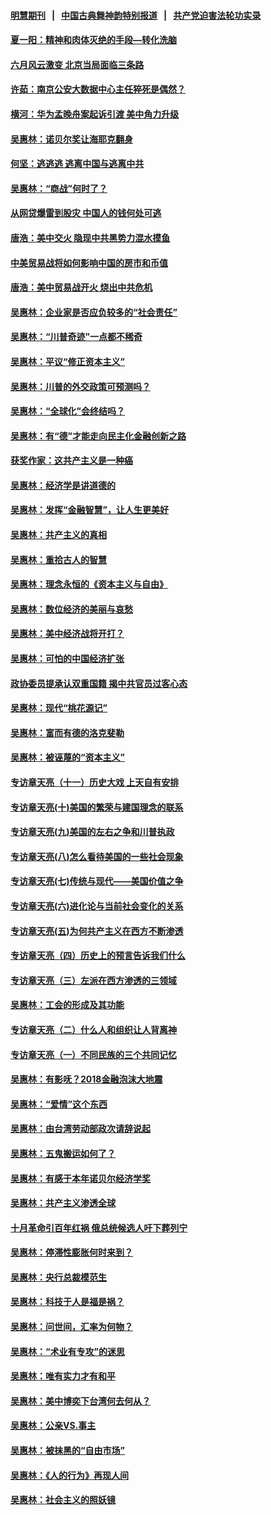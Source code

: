 #### [明慧期刊](https://github.com/gfw-breaker/mh-qikan) &nbsp;&nbsp;|&nbsp;&nbsp; [中国古典舞神韵特别报道](https://github.com/gfw-breaker/mh-news/blob/master/shenyun.md?t=07092337) &nbsp;&nbsp;|&nbsp;&nbsp; [共产党迫害法轮功实录](https://github.com/gfw-breaker/mh-news/blob/master/README.md?t=07092337)  

#### [夏一阳：精神和肉体灭绝的手段—转化洗脑](../pages/nsc423/n11368250.md?t=07092337) 

#### [六月风云激变 北京当局面临三条路](../pages/nsc423/n11313668.md?t=07092337) 

#### [许茹：南京公安大数据中心主任猝死是偶然？](../pages/nsc423/n11064744.md?t=07092337) 

#### [横河：华为孟晚舟案起诉引渡 美中角力升级](../pages/nsc423/n11027230.md?t=07092337) 

#### [吴惠林：诺贝尔奖让海耶克翻身](../pages/nsc423/n10890049.md?t=07092337) 

#### [何坚：逃逃逃 逃离中国与逃离中共](../pages/nsc423/n10592891.md?t=07092337) 

#### [吴惠林：“商战”何时了？](../pages/nsc423/n10573558.md?t=07092337) 

#### [从网贷爆雷到股灾 中国人的钱何处可逃](../pages/nsc423/n10572800.md?t=07092337) 

#### [唐浩：美中交火 隐现中共黑势力混水摸鱼](../pages/nsc423/n10544040.md?t=07092337) 

#### [中美贸易战将如何影响中国的房市和币值](../pages/nsc423/n10543697.md?t=07092337) 

#### [唐浩：美中贸易战开火 烧出中共危机](../pages/nsc423/n10540126.md?t=07092337) 

#### [吴惠林：企业家是否应负较多的“社会责任”](../pages/nsc423/n10535022.md?t=07092337) 

#### [吴惠林：“川普奇迹”一点都不稀奇](../pages/nsc423/n10512808.md?t=07092337) 

#### [吴惠林：平议“修正资本主义”](../pages/nsc423/n10495724.md?t=07092337) 

#### [吴惠林：川普的外交政策可预测吗？](../pages/nsc423/n10462387.md?t=07092337) 

#### [吴惠林：“全球化”会终结吗？](../pages/nsc423/n10452838.md?t=07092337) 

#### [吴惠林：有“德”才能走向民主化金融创新之路](../pages/nsc423/n10432292.md?t=07092337) 

#### [获奖作家：这共产主义是一种癌](../pages/nsc423/n10431541.md?t=07092337) 

#### [吴惠林：经济学是讲道德的](../pages/nsc423/n10398014.md?t=07092337) 

#### [吴惠林：发挥“金融智慧”，让人生更美好](../pages/nsc423/n10375019.md?t=07092337) 

#### [吴惠林：共产主义的真相](../pages/nsc423/n10351394.md?t=07092337) 

#### [吴惠林：重拾古人的智慧](../pages/nsc423/n10337691.md?t=07092337) 

#### [吴惠林：理念永恒的《资本主义与自由》](../pages/nsc423/n10316274.md?t=07092337) 

#### [吴惠林：数位经济的美丽与哀愁](../pages/nsc423/n10292946.md?t=07092337) 

#### [吴惠林：美中经济战将开打？](../pages/nsc423/n10258825.md?t=07092337) 

#### [吴惠林：可怕的中国经济扩张](../pages/nsc423/n10219147.md?t=07092337) 

#### [政协委员提承认双重国籍 揭中共官员过客心态](../pages/nsc423/n10208809.md?t=07092337) 

#### [吴惠林：现代“桃花源记”](../pages/nsc423/n10185234.md?t=07092337) 

#### [吴惠林：富而有德的洛克斐勒](../pages/nsc423/n10142264.md?t=07092337) 

#### [吴惠林：被诬蔑的“资本主义”](../pages/nsc423/n10124816.md?t=07092337) 

#### [专访章天亮（十一）历史大戏 上天自有安排](../pages/nsc423/n10094905.md?t=07092337) 

#### [专访章天亮(十)美国的繁荣与建国理念的联系](../pages/nsc423/n10094899.md?t=07092337) 

#### [专访章天亮(九)美国的左右之争和川普执政](../pages/nsc423/n10094889.md?t=07092337) 

#### [专访章天亮(八)怎么看待美国的一些社会现象](../pages/nsc423/n10094857.md?t=07092337) 

#### [专访章天亮(七)传统与现代——美国价值之争](../pages/nsc423/n10093140.md?t=07092337) 

#### [专访章天亮(六)进化论与当前社会变化的关系](../pages/nsc423/n10092036.md?t=07092337) 

#### [专访章天亮(五)为何共产主义在西方不断渗透](../pages/nsc423/n10083620.md?t=07092337) 

#### [专访章天亮（四）历史上的预言告诉我们什么](../pages/nsc423/n10083606.md?t=07092337) 

#### [专访章天亮（三）左派在西方渗透的三领域](../pages/nsc423/n10081115.md?t=07092337) 

#### [吴惠林：工会的形成及其功能](../pages/nsc423/n10080633.md?t=07092337) 

#### [专访章天亮（二）什么人和组织让人背离神](../pages/nsc423/n10076637.md?t=07092337) 

#### [专访章天亮（一）不同民族的三个共同记忆](../pages/nsc423/n10074188.md?t=07092337) 

#### [吴惠林：有影呒？2018金融泡沫大地震](../pages/nsc423/n10040534.md?t=07092337) 

#### [吴惠林：“爱情”这个东西](../pages/nsc423/n10019423.md?t=07092337) 

#### [吴惠林：由台湾劳动部政次请辞说起](../pages/nsc423/n9979679.md?t=07092337) 

#### [吴惠林：五鬼搬运如何了？](../pages/nsc423/n9925338.md?t=07092337) 

#### [吴惠林：有感于本年诺贝尔经济学奖](../pages/nsc423/n9871883.md?t=07092337) 

#### [吴惠林：共产主义渗透全球](../pages/nsc423/n9812748.md?t=07092337) 

#### [十月革命引百年红祸 俄总统候选人吁下葬列宁](../pages/nsc423/n9810182.md?t=07092337) 

#### [吴惠林：停滞性膨胀何时来到？](../pages/nsc423/n9764136.md?t=07092337) 

#### [吴惠林：央行总裁模范生](../pages/nsc423/n9728134.md?t=07092337) 

#### [吴惠林：科技于人是福是祸？](../pages/nsc423/n9672982.md?t=07092337) 

#### [吴惠林：问世间，汇率为何物？](../pages/nsc423/n9621788.md?t=07092337) 

#### [吴惠林：“术业有专攻”的迷思](../pages/nsc423/n9580363.md?t=07092337) 

#### [吴惠林：唯有实力才有和平](../pages/nsc423/n9529599.md?t=07092337) 

#### [吴惠林：美中博奕下台湾何去何从？](../pages/nsc423/n9483598.md?t=07092337) 

#### [吴惠林：公亲VS.事主](../pages/nsc423/n9425637.md?t=07092337) 

#### [吴惠林：被抹黑的“自由市场”](../pages/nsc423/n9351545.md?t=07092337) 

#### [吴惠林：《人的行为》再现人间](../pages/nsc423/n9296339.md?t=07092337) 

#### [吴惠林：社会主义的照妖镜](../pages/nsc423/n9243460.md?t=07092337) 

